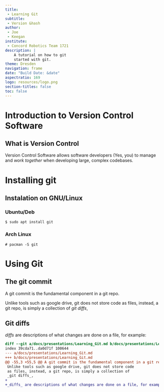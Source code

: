 ```yaml
---
title:
 - Learning Git
subtitle:
 - Version &hash
author:
 - Joe
 - Keegan
institute:
 - Concord Robotics Team 1721
description: |
    A tutorial on how to git
    started with git.
theme: Dresden
navigation: frame
date: "Build Date: &date"
aspectratio: 169
logo: resources/logo.png
section-titles: false
toc: false
---
```



# Introduction to Version Control Software

## What is Version Control

Version Control Software allows software developers
(Yes, you) to manage and _work together_ when developing
large, complex codebases.


# Installing git

## Instalation on GNU/Linux

### Ubuntu/Deb

```shell
$ sudo apt install git
```

### Arch Linux

```shell
# pacman -S git
```


# Using Git

## The git commit

A git commit is the fundamental component in a git repo.

Unlike tools such as google drive, git does not store code
as files, instead, a git repo, is simply a collection of
_git diffs_, 

## Git diffs

_diffs_ are descriptions of what changes are done on a file, for example:

```diff
diff --git a/docs/presentations/Learning_Git.md b/docs/presentations/Learning_Git.md
index 39cda71..da0d71f 100644
--- a/docs/presentations/Learning_Git.md
+++ b/docs/presentations/Learning_Git.md
@@ -55,3 +55,5 @@ A git commit is the fundamental component in a git repo.
 Unlike tools such as google drive, git does not store code
 as files, instead, a git repo, is simply a collection of
 _git diffs_, 
+
+_diffs_ are descriptions of what changes are done on a file, for example:
```

